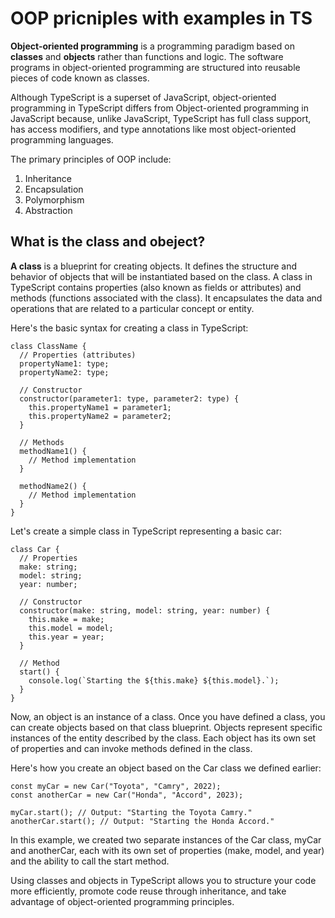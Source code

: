# OOP pricniples with examples in TS

**Object-oriented programming** is a programming paradigm based on **classes** and **objects** rather than functions and logic. The software programs in object-oriented programming are structured into reusable pieces of code known as classes.

Although TypeScript is a superset of JavaScript, object-oriented programming in TypeScript differs from Object-oriented programming in JavaScript because, unlike JavaScript, TypeScript has full class support, has access modifiers, and type annotations like most object-oriented programming languages.

The primary principles of OOP include:

1. Inheritance
2. Encapsulation
3. Polymorphism
4. Abstraction

## What is the class and obeject?

**A class** is a blueprint for creating objects. It defines the structure and behavior of objects that will be instantiated based on the class. A class in TypeScript contains properties (also known as fields or attributes) and methods (functions associated with the class). It encapsulates the data and operations that are related to a particular concept or entity.

Here's the basic syntax for creating a class in TypeScript:
```
class ClassName {
  // Properties (attributes)
  propertyName1: type;
  propertyName2: type;

  // Constructor
  constructor(parameter1: type, parameter2: type) {
    this.propertyName1 = parameter1;
    this.propertyName2 = parameter2;
  }

  // Methods
  methodName1() {
    // Method implementation
  }

  methodName2() {
    // Method implementation
  }
}
```
Let's create a simple class in TypeScript representing a basic car:

```
class Car {
  // Properties
  make: string;
  model: string;
  year: number;

  // Constructor
  constructor(make: string, model: string, year: number) {
    this.make = make;
    this.model = model;
    this.year = year;
  }

  // Method
  start() {
    console.log(`Starting the ${this.make} ${this.model}.`);
  }
}

```
Now, an object is an instance of a class. Once you have defined a class, you can create objects based on that class blueprint. Objects represent specific instances of the entity described by the class. Each object has its own set of properties and can invoke methods defined in the class.

Here's how you create an object based on the Car class we defined earlier:
```
const myCar = new Car("Toyota", "Camry", 2022);
const anotherCar = new Car("Honda", "Accord", 2023);

myCar.start(); // Output: "Starting the Toyota Camry."
anotherCar.start(); // Output: "Starting the Honda Accord."

```
In this example, we created two separate instances of the Car class, myCar and anotherCar, each with its own set of properties (make, model, and year) and the ability to call the start method.

Using classes and objects in TypeScript allows you to structure your code more efficiently, promote code reuse through inheritance, and take advantage of object-oriented programming principles.
